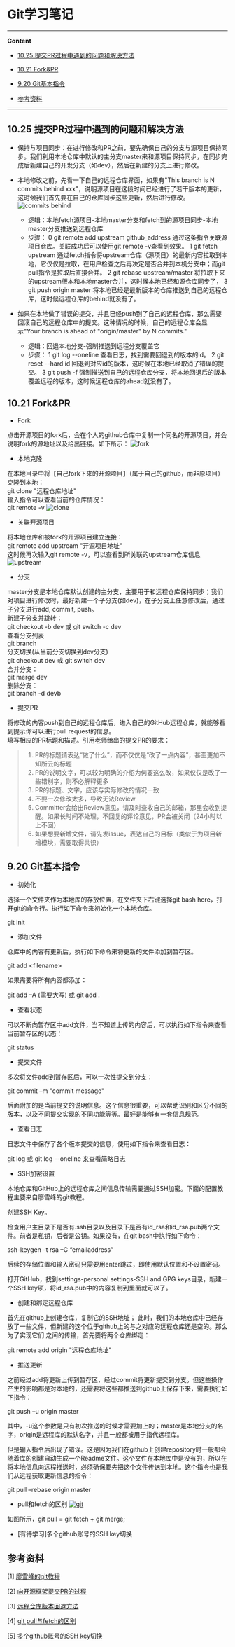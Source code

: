 

# Git学习笔记

---
**Content**
- [10.25 提交PR过程中遇到的问题和解决方法](#1025-提交PR过程中遇到的问题和解决方法)

- [10.21 Fork&PR](#1021-forkpr)
- [9.20 Git基本指令](#920-git基本指令)
- [参考资料](#参考资料)

---

## **10.25 提交PR过程中遇到的问题和解决方法**


- 保持与项目同步：在进行修改和PR之前，要先确保自己的分支与源项目保持同步。我们利用本地仓库中默认的主分支master来和源项目保持同步，在同步完成后新建自己的开发分支（如dev），然后在新建的分支上进行修改。

- 本地修改之前，先看一下自己的远程仓库界面，如果有"This branch is N commits behind xxx"，说明源项目在这段时间已经进行了若干版本的更新，这时候我们首先要在自己的仓库同步这些更新，然后进行修改。
![commits behind](imgs/behind.jpg)
    - 逻辑：本地fetch源项目-本地master分支和fetch到的源项目同步-本地master分支推送到远程仓库
    - 步骤：
    0 git remote add upstream github_address 通过这条指令关联源项目仓库。关联成功后可以使用git remote -v查看到效果。
    1 git fetch upstream 通过fetch指令将upstream仓库（源项目）的最新内容拉取到本地，它仅仅是拉取，在用户检查之后再决定是否合并到本机分支中；而git pull指令是拉取后直接合并。
    2 git rebase upstream/master 将拉取下来的upstream版本和本地master合并，这时候本地已经和源仓库同步了，
    3 git push origin master 将本地已经是最新版本的仓库推送到自己的远程仓库，这时候远程仓库的behind就没有了。

- 如果在本地做了错误的提交，并且已经push到了自己的远程仓库，那么需要回滚自己的远程仓库中的提交。这种情况的时候，自己的远程仓库会显示"Your branch is ahead of "origin/master" by N commits."
    - 逻辑：回退本地分支-强制推送到远程分支覆盖它
    - 步骤：
    1 git log --oneline 查看日志，找到需要回退到的版本的id。
    2 git reset --hard id 回退到对应id的版本，这时候在本地已经取消了错误的提交。
    3 git push -f 强制推送到自己的远程仓库分支，将本地回退后的版本覆盖远程的版本，这时候远程仓库的ahead就没有了。


## **10.21 Fork&PR**


- Fork

点击开源项目的fork后，会在个人的github仓库中复制一个同名的开源项目，并会说明fork的源地址以及给出链接。如下所示：
![fork](imgs/fork.jpg)
- 本地克隆

在本地目录中将【自己fork下来的开源项目】（属于自己的github，而非原项目）克隆到本地：\
git clone "远程仓库地址"\
输入指令可以查看当前的仓库情况：\
git remote -v
![clone](imgs/clone.png)
- 关联开源项目

将本地仓库和被fork的开源项目建立连接：\
git remote add upstream "开源项目地址"\
这时候再次输入git remote -v，可以查看到所关联的upstream仓库信息
![upstream](imgs/upstream.png)

- 分支

master分支是本地仓库默认创建的主分支，主要用于和远程仓库保持同步；我们对项目进行修改时，最好新建一个子分支(如dev)，在子分支上任意修改后，通过子分支进行add, commit, push。\
新建子分支并跳转：\
git checkout -b dev 或 git switch -c dev\
查看分支列表\
git branch\
分支切换(从当前分支切换到dev分支)\
git checkout dev 或 git switch dev\
合并分支：\
git merge dev\
删除分支：\
git branch -d devb
- 提交PR

将修改的内容push到自己的远程仓库后，进入自己的GitHub远程仓库，就能够看到提示你可以进行pull request的信息。\
填写相应的PR标题和描述。引用老师给出的提交PR的要求：
> 1. PR的标题请表达“做了什么”，而不仅仅是“改了一点内容”，甚至更加不知所云的标题
> 2. PR的说明文字，可以较为明确的介绍为何要这么改，如果仅仅是改了一些错别字，则不必解释更多
> 3. PR的标题、文字，应该与实际修改的情况一致
> 4. 不要一次修改太多，导致无法Review
> 5. Committer会给出Review意见，请及时查收自己的邮箱，那里会收到提醒。如果长时间不处理，不回复的评论意见，PR会被关闭（24小时以上不回）
> 6. 如果想要新增文件，请先发issue，表达自己的目标（类似于为项目新增模块，需要取得共识）



## **9.20 Git基本指令**


- 初始化

选择一个文件夹作为本地库的存放位置，在文件夹下右键选择git bash here，打开git的命令行。执行如下命令来初始化一个本地仓库。

git init

- 添加文件

仓库中的内容有更新后，执行如下命令来将更新的文件添加到暂存区。

git add &lt;filename&gt;

如果需要将所有内容都添加：

git add –A (需要大写) 或 git add .

- 查看状态

可以不断向暂存区中add文件，当不知道上传的内容后，可以执行如下指令来查看当前暂存区的状态：

git status

- 提交文件

多次将文件add到暂存区后，可以一次性提交到分支：

git commit –m "commit message"

后面附加的是当前提交的说明信息。这个信息很重要，可以帮助识别和区分不同的版本，以及不同提交实现的不同功能等等。最好是能够有一套信息规范。

- 查看日志

日志文件中保存了各个版本提交的信息，使用如下指令来查看日志：

git log 或 git log --oneline 来查看简略日志

- SSH加密设置

本地仓库和GitHub上的远程仓库之间信息传输需要通过SSH加密。下面的配置教程主要来自廖雪峰的git教程。

创建SSH Key。

检查用户主目录下是否有.ssh目录以及目录下是否有id_rsa和id_rsa.pub两个文件。前者是私钥，后者是公钥。如果没有，在git bash中执行如下命令：

ssh-keygen –t rsa –C “emailaddress”

后续的存储位置和输入密码只需要用enter跳过，即使用默认位置和不设置密码。

打开GitHub，找到settings-personal settings-SSH and GPG keys目录，新建一个SSH key项，将id_rsa.pub中的内容复制到里面就可以了。

- 创建和绑定远程仓库

首先在github上创建仓库，复制它的SSH地址；
此时，我们的本地仓库中已经存放了一些文件，但新建的这个位于github上的与之对应的远程仓库还是空的。那么为了实现它们 之间的传输，首先要将两个仓库绑定：

git remote add origin "远程仓库地址"

- 推送更新

之前经过add将更新上传到暂存区，经过commit将更新提交到分支。但这些操作产生的影响都是对本地的，还需要将这些都推送到github上保存下来，需要执行如下指令：

git push –u origin master

其中，-u这个参数是只有初次推送的时候才需要加上的；master是本地分支的名字，origin是远程库的默认名字，并且一般都被用于指代远程库。

但是输入指令后出现了错误。这是因为我们在github上创建repository时一般都会随着库的创建自动生成一个Readme文件。这个文件在本地库中是没有的，所以在将本地信息向远程推送时，必须确保要先把这个文件传送到本地。这个指令也是我们从远程获取更新信息的指令：

git pull –rebase origin master

- pull和fetch的区别
[![git](imgs/git.jpg)](https://blog.csdn.net/qq_36113598/article/details/78906882)

如图所示，git pull = git fetch + git merge;

- [有待学习]多个github账号的SSH key切换


## **参考资料**

[1] [廖雪峰的git教程](https://www.liaoxuefeng.com/wiki/896043488029600)

[2] [向开源框架提交PR的过程](https://blog.csdn.net/vim_wj/article/details/78300239)

[3] [远程仓库版本回退方法](https://blog.csdn.net/fuchaosz/article/details/52170105)

[4] [git pull与fetch的区别](https://blog.csdn.net/qq_36113598/article/details/78906882)

[5] [多个github账号的SSH key切换](http://ju.outofmemory.cn/entry/143690)









